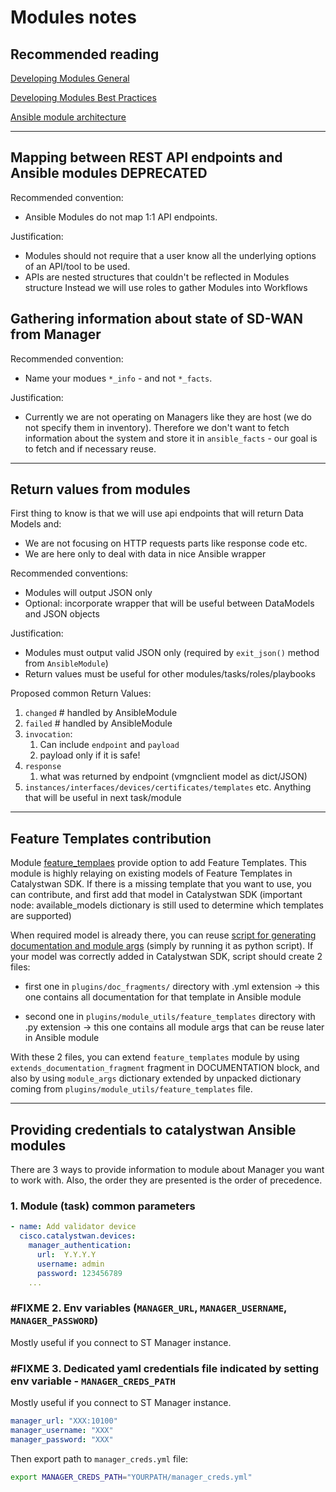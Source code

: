 # Modules notes

## Recommended reading

[Developing Modules General](https://docs.ansible.com/ansible/latest/dev_guide/developing_modules_general.html)

[Developing Modules Best Practices](https://docs.ansible.com/ansible/latest/dev_guide/developing_modules_best_practices.html)

[Ansible module architecture](https://docs.ansible.com/ansible/latest/dev_guide/developing_program_flow_modules.html)

---

## Mapping between REST API endpoints and Ansible modules DEPRECATED

Recommended convention:

* Ansible Modules do not map 1:1 API endpoints.

Justification:

* Modules should not require that a user know all the underlying options of an API/tool to be used.
* APIs are nested structures that couldn't be reflected in Modules structure
  Instead we will use roles to gather Modules into Workflows

## Gathering information about state of SD-WAN from Manager

Recommended convention:

* Name your modues `*_info` - and not `*_facts`.

Justification:

* Currently we are not operating on Managers like they are host (we do not specify them in inventory).
  Therefore we don't want to fetch information about the system and store it in `ansible_facts` - our goal
  is to fetch and if necessary reuse.

---

## Return values from modules

First thing to know is that we will use api endpoints that will return Data Models and:

* We are not focusing on HTTP requests parts like response code etc.
* We are here only to deal with data in nice Ansible wrapper

Recommended conventions:

* Modules will output JSON only
* Optional: incorporate wrapper that will be useful between DataModels and JSON objects

Justification:

* Modules must output valid JSON only (required by `exit_json()` method from `AnsibleModule`)
* Return values must be useful for other modules/tasks/roles/playbooks

Proposed common Return Values:

1. `changed`  # handled by AnsibleModule
2. `failed`  # handled by AnsibleModule
3. `invocation`:
    1. Can include `endpoint` and `payload`
    2. payload only if it is safe!
4. `response`
   1. what was returned by endpoint (vmgnclient model as dict/JSON)
5. `instances/interfaces/devices/certificates/templates` etc. Anything that will be useful in next task/module

---

## Feature Templates contribution

Module [feature_templaes](../plugins/modules/feature_templates.py) provide option to add Feature Templates.
This module is highly relaying on existing models of Feature Templates in Catalystwan SDK. If there is a missing
template that you want to use, you can contribute, and first add that model in Catalystwan SDK (important node: available_models dictionary is still used to determine which templates are supported)

When required model is already there, you can reuse [script for generating documentation and module args](../utils/ft_generator.py) (simply by running it as python script). If your model was correctly added in Catalystwan SDK, script should create 2 files:

* first one in `plugins/doc_fragments/` directory with .yml extension -> this one contains all documentation for that template in Ansible module

* second one in `plugins/module_utils/feature_templates` directory with .py extension -> this one contains all module args that can be reuse later in Ansible module

With these 2 files, you can extend `feature_templates` module by using `extends_documentation_fragment` fragment in DOCUMENTATION block, and also by using `module_args` dictionary extended by unpacked dictionary coming from `plugins/module_utils/feature_templates` file.

---

## Providing credentials to catalystwan Ansible modules

There are 3 ways to provide information to module about Manager you want to work with.
Also, the order they are presented is the order of precedence.

### 1. Module (task) common parameters

```yml
- name: Add validator device
  cisco.catalystwan.devices:
    manager_authentication:
      url:  Y.Y.Y.Y
      username: admin
      password: 123456789
    ...
```

### #FIXME 2. Env variables (`MANAGER_URL`, `MANAGER_USERNAME`, `MANAGER_PASSWORD`)

Mostly useful if you connect to ST Manager instance.

### #FIXME 3. Dedicated yaml credentials file indicated by setting env variable - `MANAGER_CREDS_PATH`

Mostly useful if you connect to ST Manager instance.

```yml
manager_url: "XXX:10100"
manager_username: "XXX"
manager_password: "XXX"
```

Then export path to `manager_creds.yml` file:

```bash
export MANAGER_CREDS_PATH="YOURPATH/manager_creds.yml"
```
